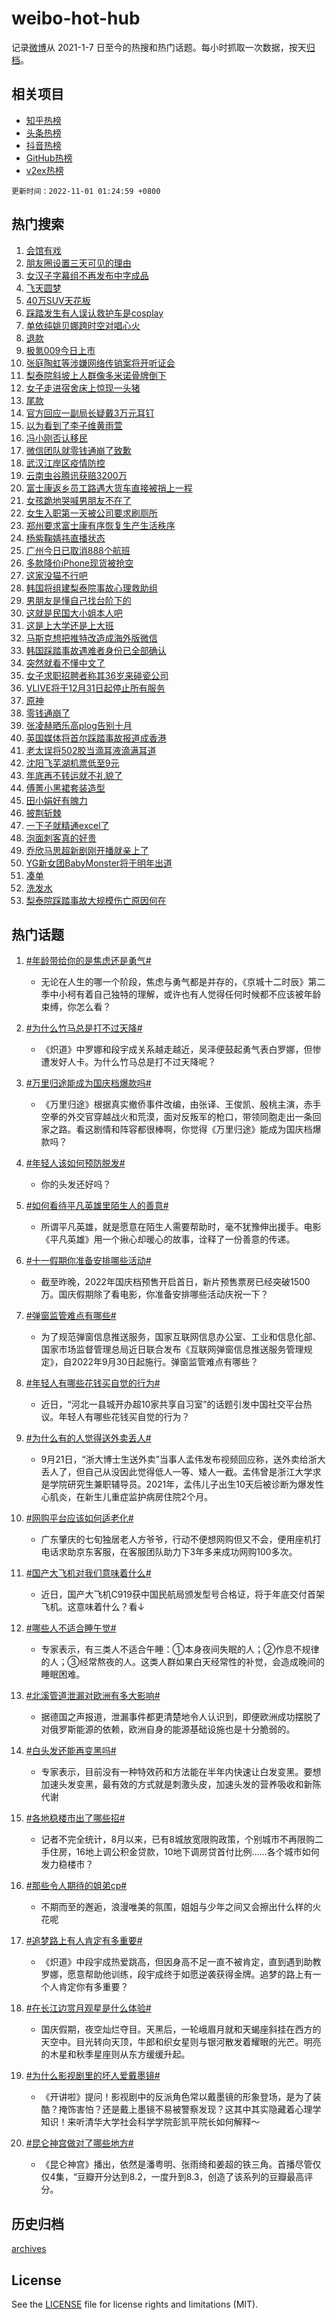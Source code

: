 # weibo-hot-hub

记录[微博](https://www.weibo.com)从 2021-1-7 日至今的热搜和热门话题。每小时抓取一次数据，按天[归档](archives)。

## 相关项目

- [知乎热榜](https://github.com/lonnyzhang423/zhihu-hot-hub)
- [头条热榜](https://github.com/lonnyzhang423/toutiao-hot-hub)
- [抖音热榜](https://github.com/lonnyzhang423/douyin-hot-hub)
- [GitHub热榜](https://github.com/lonnyzhang423/github-hot-hub)
- [v2ex热榜](https://github.com/lonnyzhang423/v2ex-hot-hub)


`更新时间：2022-11-01 01:24:59 +0800`

## 热门搜索

1. [会馆有戏](https://m.weibo.cn/search?containerid=100103type%3D1%26t%3D10%26q%3D%23%E4%BC%9A%E9%A6%86%E6%9C%89%E6%88%8F%23&stream_entry_id=51&isnewpage=1&extparam=seat%3D1%26c_type%3D51%26filter_type%3Drealtimehot%26cate%3D10103%26dgr%3D0%26pos%3D0%26display_time%3D1667237097%26pre_seqid%3D1667237097795018222641&luicode=10000011&lfid=106003type%253D25%2526t%253D3%2526disable_hot%253D1%2526filter_type%253Drealtimehot)
1. [朋友圈设置三天可见的理由](https://m.weibo.cn/search?containerid=100103type%3D1%26t%3D10%26q%3D%23%E6%9C%8B%E5%8F%8B%E5%9C%88%E8%AE%BE%E7%BD%AE%E4%B8%89%E5%A4%A9%E5%8F%AF%E8%A7%81%E7%9A%84%E7%90%86%E7%94%B1%23&stream_entry_id=31&isnewpage=1&extparam=seat%3D1%26dgr%3D0%26realpos%3D1%26q%3D%2523%25E6%259C%258B%25E5%258F%258B%25E5%259C%2588%25E8%25AE%25BE%25E7%25BD%25AE%25E4%25B8%2589%25E5%25A4%25A9%25E5%258F%25AF%25E8%25A7%2581%25E7%259A%2584%25E7%2590%2586%25E7%2594%25B1%2523%26lcate%3D5001%26filter_type%3Drealtimehot%26flag%3D0%26pos%3D0%26band_rank%3D1%26c_type%3D31%26cate%3D0%26display_time%3D1667237097%26pre_seqid%3D1667237097795018222641&luicode=10000011&lfid=106003type%253D25%2526t%253D3%2526disable_hot%253D1%2526filter_type%253Drealtimehot)
1. [女汉子字幕组不再发布中字成品](https://m.weibo.cn/search?containerid=100103type%3D1%26t%3D10%26q%3D%23%E5%A5%B3%E6%B1%89%E5%AD%90%E5%AD%97%E5%B9%95%E7%BB%84%E4%B8%8D%E5%86%8D%E5%8F%91%E5%B8%83%E4%B8%AD%E5%AD%97%E6%88%90%E5%93%81%23&stream_entry_id=31&isnewpage=1&extparam=seat%3D1%26dgr%3D0%26realpos%3D2%26q%3D%2523%25E5%25A5%25B3%25E6%25B1%2589%25E5%25AD%2590%25E5%25AD%2597%25E5%25B9%2595%25E7%25BB%2584%25E4%25B8%258D%25E5%2586%258D%25E5%258F%2591%25E5%25B8%2583%25E4%25B8%25AD%25E5%25AD%2597%25E6%2588%2590%25E5%2593%2581%2523%26lcate%3D5001%26filter_type%3Drealtimehot%26flag%3D0%26pos%3D1%26band_rank%3D2%26c_type%3D31%26cate%3D0%26display_time%3D1667237097%26pre_seqid%3D1667237097795018222641&luicode=10000011&lfid=106003type%253D25%2526t%253D3%2526disable_hot%253D1%2526filter_type%253Drealtimehot)
1. [飞天圆梦](https://m.weibo.cn/search?containerid=100103type%3D1%26t%3D10%26q%3D%23%E9%A3%9E%E5%A4%A9%E5%9C%86%E6%A2%A6%23&stream_entry_id=31&isnewpage=1&extparam=seat%3D1%26dgr%3D0%26realpos%3D3%26q%3D%2523%25E9%25A3%259E%25E5%25A4%25A9%25E5%259C%2586%25E6%25A2%25A6%2523%26lcate%3D5001%26filter_type%3Drealtimehot%26flag%3D0%26pos%3D2%26band_rank%3D3%26c_type%3D31%26cate%3D0%26display_time%3D1667237097%26pre_seqid%3D1667237097795018222641&luicode=10000011&lfid=106003type%253D25%2526t%253D3%2526disable_hot%253D1%2526filter_type%253Drealtimehot)
1. [40万SUV天花板](https://m.weibo.cn/search?containerid=100103type%3D1%26t%3D10%26q%3D%2340%E4%B8%87SUV%E5%A4%A9%E8%8A%B1%E6%9D%BF%23&stream_entry_id=31&isnewpage=1&extparam=seat%3D1%26dgr%3D0%26q%3D%252340%25E4%25B8%2587SUV%25E5%25A4%25A9%25E8%258A%25B1%25E6%259D%25BF%2523%26lcate%3D5001%26adid%3D169409%26filter_type%3Drealtimehot%26pos%3D3%26topic_ad%3D1%26band_rank%3D4%26c_type%3D31%26cate%3D0%26display_time%3D1667237097%26pre_seqid%3D1667237097795018222641&luicode=10000011&lfid=106003type%253D25%2526t%253D3%2526disable_hot%253D1%2526filter_type%253Drealtimehot)
1. [踩踏发生有人误认救护车是cosplay](https://m.weibo.cn/search?containerid=100103type%3D1%26t%3D10%26q%3D%23%E8%B8%A9%E8%B8%8F%E5%8F%91%E7%94%9F%E6%9C%89%E4%BA%BA%E8%AF%AF%E8%AE%A4%E6%95%91%E6%8A%A4%E8%BD%A6%E6%98%AFcosplay%23&stream_entry_id=31&isnewpage=1&extparam=seat%3D1%26dgr%3D0%26realpos%3D4%26q%3D%2523%25E8%25B8%25A9%25E8%25B8%258F%25E5%258F%2591%25E7%2594%259F%25E6%259C%2589%25E4%25BA%25BA%25E8%25AF%25AF%25E8%25AE%25A4%25E6%2595%2591%25E6%258A%25A4%25E8%25BD%25A6%25E6%2598%25AFcosplay%2523%26lcate%3D5001%26filter_type%3Drealtimehot%26flag%3D0%26pos%3D4%26band_rank%3D4%26c_type%3D31%26cate%3D0%26display_time%3D1667237097%26pre_seqid%3D1667237097795018222641&luicode=10000011&lfid=106003type%253D25%2526t%253D3%2526disable_hot%253D1%2526filter_type%253Drealtimehot)
1. [单依纯姚贝娜跨时空对唱心火](https://m.weibo.cn/search?containerid=100103type%3D1%26t%3D10%26q%3D%23%E5%8D%95%E4%BE%9D%E7%BA%AF%E5%A7%9A%E8%B4%9D%E5%A8%9C%E8%B7%A8%E6%97%B6%E7%A9%BA%E5%AF%B9%E5%94%B1%E5%BF%83%E7%81%AB%23&stream_entry_id=31&isnewpage=1&extparam=seat%3D1%26dgr%3D0%26realpos%3D5%26q%3D%2523%25E5%258D%2595%25E4%25BE%259D%25E7%25BA%25AF%25E5%25A7%259A%25E8%25B4%259D%25E5%25A8%259C%25E8%25B7%25A8%25E6%2597%25B6%25E7%25A9%25BA%25E5%25AF%25B9%25E5%2594%25B1%25E5%25BF%2583%25E7%2581%25AB%2523%26lcate%3D5001%26filter_type%3Drealtimehot%26flag%3D1%26pos%3D5%26band_rank%3D5%26c_type%3D31%26cate%3D0%26display_time%3D1667237097%26pre_seqid%3D1667237097795018222641&luicode=10000011&lfid=106003type%253D25%2526t%253D3%2526disable_hot%253D1%2526filter_type%253Drealtimehot)
1. [退款](https://m.weibo.cn/search?containerid=100103type%3D1%26t%3D10%26q%3D%23%E9%80%80%E6%AC%BE%23&stream_entry_id=31&isnewpage=1&extparam=seat%3D1%26dgr%3D0%26realpos%3D6%26q%3D%2523%25E9%2580%2580%25E6%25AC%25BE%2523%26lcate%3D5001%26filter_type%3Drealtimehot%26flag%3D2%26pos%3D6%26band_rank%3D6%26c_type%3D31%26cate%3D0%26display_time%3D1667237097%26pre_seqid%3D1667237097795018222641&luicode=10000011&lfid=106003type%253D25%2526t%253D3%2526disable_hot%253D1%2526filter_type%253Drealtimehot)
1. [极氪009今日上市](https://m.weibo.cn/search?containerid=100103type%3D1%26t%3D10%26q%3D%23%E6%9E%81%E6%B0%AA009%E4%BB%8A%E6%97%A5%E4%B8%8A%E5%B8%82%23&stream_entry_id=31&isnewpage=1&extparam=seat%3D1%26dgr%3D0%26q%3D%2523%25E6%259E%2581%25E6%25B0%25AA009%25E4%25BB%258A%25E6%2597%25A5%25E4%25B8%258A%25E5%25B8%2582%2523%26lcate%3D5001%26adid%3D169591%26filter_type%3Drealtimehot%26pos%3D7%26topic_ad%3D1%26band_rank%3D7%26c_type%3D31%26cate%3D0%26display_time%3D1667237097%26pre_seqid%3D1667237097795018222641&luicode=10000011&lfid=106003type%253D25%2526t%253D3%2526disable_hot%253D1%2526filter_type%253Drealtimehot)
1. [张庭陶虹等涉嫌网络传销案将开听证会](https://m.weibo.cn/search?containerid=100103type%3D1%26t%3D10%26q%3D%23%E5%BC%A0%E5%BA%AD%E9%99%B6%E8%99%B9%E7%AD%89%E6%B6%89%E5%AB%8C%E7%BD%91%E7%BB%9C%E4%BC%A0%E9%94%80%E6%A1%88%E5%B0%86%E5%BC%80%E5%90%AC%E8%AF%81%E4%BC%9A%23&stream_entry_id=31&isnewpage=1&extparam=seat%3D1%26dgr%3D0%26realpos%3D7%26q%3D%2523%25E5%25BC%25A0%25E5%25BA%25AD%25E9%2599%25B6%25E8%2599%25B9%25E7%25AD%2589%25E6%25B6%2589%25E5%25AB%258C%25E7%25BD%2591%25E7%25BB%259C%25E4%25BC%25A0%25E9%2594%2580%25E6%25A1%2588%25E5%25B0%2586%25E5%25BC%2580%25E5%2590%25AC%25E8%25AF%2581%25E4%25BC%259A%2523%26lcate%3D5001%26filter_type%3Drealtimehot%26flag%3D2%26pos%3D8%26band_rank%3D7%26c_type%3D31%26cate%3D0%26display_time%3D1667237097%26pre_seqid%3D1667237097795018222641&luicode=10000011&lfid=106003type%253D25%2526t%253D3%2526disable_hot%253D1%2526filter_type%253Drealtimehot)
1. [梨泰院斜坡上人群像多米诺骨牌倒下](https://m.weibo.cn/search?containerid=100103type%3D1%26t%3D10%26q%3D%23%E6%A2%A8%E6%B3%B0%E9%99%A2%E6%96%9C%E5%9D%A1%E4%B8%8A%E4%BA%BA%E7%BE%A4%E5%83%8F%E5%A4%9A%E7%B1%B3%E8%AF%BA%E9%AA%A8%E7%89%8C%E5%80%92%E4%B8%8B%23&stream_entry_id=31&isnewpage=1&extparam=seat%3D1%26dgr%3D0%26realpos%3D8%26q%3D%2523%25E6%25A2%25A8%25E6%25B3%25B0%25E9%2599%25A2%25E6%2596%259C%25E5%259D%25A1%25E4%25B8%258A%25E4%25BA%25BA%25E7%25BE%25A4%25E5%2583%258F%25E5%25A4%259A%25E7%25B1%25B3%25E8%25AF%25BA%25E9%25AA%25A8%25E7%2589%258C%25E5%2580%2592%25E4%25B8%258B%2523%26lcate%3D5001%26filter_type%3Drealtimehot%26flag%3D0%26pos%3D9%26band_rank%3D8%26c_type%3D31%26cate%3D0%26display_time%3D1667237097%26pre_seqid%3D1667237097795018222641&luicode=10000011&lfid=106003type%253D25%2526t%253D3%2526disable_hot%253D1%2526filter_type%253Drealtimehot)
1. [女子走进宿舍床上惊现一头猪](https://m.weibo.cn/search?containerid=100103type%3D1%26t%3D10%26q%3D%23%E5%A5%B3%E5%AD%90%E8%B5%B0%E8%BF%9B%E5%AE%BF%E8%88%8D%E5%BA%8A%E4%B8%8A%E6%83%8A%E7%8E%B0%E4%B8%80%E5%A4%B4%E7%8C%AA%23&stream_entry_id=31&isnewpage=1&extparam=seat%3D1%26dgr%3D0%26realpos%3D9%26q%3D%2523%25E5%25A5%25B3%25E5%25AD%2590%25E8%25B5%25B0%25E8%25BF%259B%25E5%25AE%25BF%25E8%2588%258D%25E5%25BA%258A%25E4%25B8%258A%25E6%2583%258A%25E7%258E%25B0%25E4%25B8%2580%25E5%25A4%25B4%25E7%258C%25AA%2523%26lcate%3D5001%26filter_type%3Drealtimehot%26flag%3D0%26pos%3D10%26band_rank%3D9%26c_type%3D31%26cate%3D0%26display_time%3D1667237097%26pre_seqid%3D1667237097795018222641&luicode=10000011&lfid=106003type%253D25%2526t%253D3%2526disable_hot%253D1%2526filter_type%253Drealtimehot)
1. [尾款](https://m.weibo.cn/search?containerid=100103type%3D1%26t%3D10%26q%3D%23%E5%B0%BE%E6%AC%BE%23&stream_entry_id=31&isnewpage=1&extparam=seat%3D1%26dgr%3D0%26realpos%3D10%26q%3D%2523%25E5%25B0%25BE%25E6%25AC%25BE%2523%26lcate%3D5001%26filter_type%3Drealtimehot%26flag%3D0%26pos%3D11%26band_rank%3D10%26c_type%3D31%26cate%3D0%26display_time%3D1667237097%26pre_seqid%3D1667237097795018222641&luicode=10000011&lfid=106003type%253D25%2526t%253D3%2526disable_hot%253D1%2526filter_type%253Drealtimehot)
1. [官方回应一副局长疑戴3万元耳钉](https://m.weibo.cn/search?containerid=100103type%3D1%26t%3D10%26q%3D%23%E5%AE%98%E6%96%B9%E5%9B%9E%E5%BA%94%E4%B8%80%E5%89%AF%E5%B1%80%E9%95%BF%E7%96%91%E6%88%B43%E4%B8%87%E5%85%83%E8%80%B3%E9%92%89%23&stream_entry_id=31&isnewpage=1&extparam=seat%3D1%26dgr%3D0%26realpos%3D11%26q%3D%2523%25E5%25AE%2598%25E6%2596%25B9%25E5%259B%259E%25E5%25BA%2594%25E4%25B8%2580%25E5%2589%25AF%25E5%25B1%2580%25E9%2595%25BF%25E7%2596%2591%25E6%2588%25B43%25E4%25B8%2587%25E5%2585%2583%25E8%2580%25B3%25E9%2592%2589%2523%26lcate%3D5001%26filter_type%3Drealtimehot%26flag%3D0%26pos%3D12%26band_rank%3D11%26c_type%3D31%26cate%3D0%26display_time%3D1667237097%26pre_seqid%3D1667237097795018222641&luicode=10000011&lfid=106003type%253D25%2526t%253D3%2526disable_hot%253D1%2526filter_type%253Drealtimehot)
1. [以为看到了李子维黄雨萱](https://m.weibo.cn/search?containerid=100103type%3D1%26t%3D10%26q%3D%23%E4%BB%A5%E4%B8%BA%E7%9C%8B%E5%88%B0%E4%BA%86%E6%9D%8E%E5%AD%90%E7%BB%B4%E9%BB%84%E9%9B%A8%E8%90%B1%23&stream_entry_id=31&isnewpage=1&extparam=seat%3D1%26dgr%3D0%26realpos%3D12%26q%3D%2523%25E4%25BB%25A5%25E4%25B8%25BA%25E7%259C%258B%25E5%2588%25B0%25E4%25BA%2586%25E6%259D%258E%25E5%25AD%2590%25E7%25BB%25B4%25E9%25BB%2584%25E9%259B%25A8%25E8%2590%25B1%2523%26lcate%3D5001%26filter_type%3Drealtimehot%26flag%3D0%26pos%3D13%26band_rank%3D12%26c_type%3D31%26cate%3D0%26display_time%3D1667237097%26pre_seqid%3D1667237097795018222641&luicode=10000011&lfid=106003type%253D25%2526t%253D3%2526disable_hot%253D1%2526filter_type%253Drealtimehot)
1. [冯小刚否认移民](https://m.weibo.cn/search?containerid=100103type%3D1%26t%3D10%26q%3D%23%E5%86%AF%E5%B0%8F%E5%88%9A%E5%90%A6%E8%AE%A4%E7%A7%BB%E6%B0%91%23&stream_entry_id=31&isnewpage=1&extparam=seat%3D1%26dgr%3D0%26realpos%3D13%26q%3D%2523%25E5%2586%25AF%25E5%25B0%258F%25E5%2588%259A%25E5%2590%25A6%25E8%25AE%25A4%25E7%25A7%25BB%25E6%25B0%2591%2523%26lcate%3D5001%26filter_type%3Drealtimehot%26flag%3D0%26pos%3D14%26band_rank%3D13%26c_type%3D31%26cate%3D0%26display_time%3D1667237097%26pre_seqid%3D1667237097795018222641&luicode=10000011&lfid=106003type%253D25%2526t%253D3%2526disable_hot%253D1%2526filter_type%253Drealtimehot)
1. [微信团队就零钱通崩了致歉](https://m.weibo.cn/search?containerid=100103type%3D1%26t%3D10%26q%3D%23%E5%BE%AE%E4%BF%A1%E5%9B%A2%E9%98%9F%E5%B0%B1%E9%9B%B6%E9%92%B1%E9%80%9A%E5%B4%A9%E4%BA%86%E8%87%B4%E6%AD%89%23&stream_entry_id=31&isnewpage=1&extparam=seat%3D1%26dgr%3D0%26realpos%3D14%26q%3D%2523%25E5%25BE%25AE%25E4%25BF%25A1%25E5%259B%25A2%25E9%2598%259F%25E5%25B0%25B1%25E9%259B%25B6%25E9%2592%25B1%25E9%2580%259A%25E5%25B4%25A9%25E4%25BA%2586%25E8%2587%25B4%25E6%25AD%2589%2523%26lcate%3D5001%26filter_type%3Drealtimehot%26flag%3D1%26pos%3D15%26band_rank%3D14%26c_type%3D31%26cate%3D0%26display_time%3D1667237097%26pre_seqid%3D1667237097795018222641&luicode=10000011&lfid=106003type%253D25%2526t%253D3%2526disable_hot%253D1%2526filter_type%253Drealtimehot)
1. [武汉江岸区疫情防控](https://m.weibo.cn/search?containerid=100103type%3D1%26t%3D10%26q%3D%E6%AD%A6%E6%B1%89%E6%B1%9F%E5%B2%B8%E5%8C%BA%E7%96%AB%E6%83%85%E9%98%B2%E6%8E%A7&stream_entry_id=31&isnewpage=1&extparam=seat%3D1%26dgr%3D0%26realpos%3D15%26q%3D%25E6%25AD%25A6%25E6%25B1%2589%25E6%25B1%259F%25E5%25B2%25B8%25E5%258C%25BA%25E7%2596%25AB%25E6%2583%2585%25E9%2598%25B2%25E6%258E%25A7%26lcate%3D5001%26filter_type%3Drealtimehot%26flag%3D0%26pos%3D16%26band_rank%3D15%26c_type%3D31%26cate%3D0%26display_time%3D1667237097%26pre_seqid%3D1667237097795018222641&luicode=10000011&lfid=106003type%253D25%2526t%253D3%2526disable_hot%253D1%2526filter_type%253Drealtimehot)
1. [云南虫谷腾讯获赔3200万](https://m.weibo.cn/search?containerid=100103type%3D1%26t%3D10%26q%3D%23%E4%BA%91%E5%8D%97%E8%99%AB%E8%B0%B7%E8%85%BE%E8%AE%AF%E8%8E%B7%E8%B5%943200%E4%B8%87%23&stream_entry_id=31&isnewpage=1&extparam=seat%3D1%26dgr%3D0%26realpos%3D16%26q%3D%2523%25E4%25BA%2591%25E5%258D%2597%25E8%2599%25AB%25E8%25B0%25B7%25E8%2585%25BE%25E8%25AE%25AF%25E8%258E%25B7%25E8%25B5%25943200%25E4%25B8%2587%2523%26lcate%3D5001%26filter_type%3Drealtimehot%26flag%3D0%26pos%3D17%26band_rank%3D16%26c_type%3D31%26cate%3D0%26display_time%3D1667237097%26pre_seqid%3D1667237097795018222641&luicode=10000011&lfid=106003type%253D25%2526t%253D3%2526disable_hot%253D1%2526filter_type%253Drealtimehot)
1. [富士康返乡员工路遇大货车直接被捎上一程](https://m.weibo.cn/search?containerid=100103type%3D1%26t%3D10%26q%3D%23%E5%AF%8C%E5%A3%AB%E5%BA%B7%E8%BF%94%E4%B9%A1%E5%91%98%E5%B7%A5%E8%B7%AF%E9%81%87%E5%A4%A7%E8%B4%A7%E8%BD%A6%E7%9B%B4%E6%8E%A5%E8%A2%AB%E6%8D%8E%E4%B8%8A%E4%B8%80%E7%A8%8B%23&stream_entry_id=31&isnewpage=1&extparam=seat%3D1%26dgr%3D0%26realpos%3D17%26q%3D%2523%25E5%25AF%258C%25E5%25A3%25AB%25E5%25BA%25B7%25E8%25BF%2594%25E4%25B9%25A1%25E5%2591%2598%25E5%25B7%25A5%25E8%25B7%25AF%25E9%2581%2587%25E5%25A4%25A7%25E8%25B4%25A7%25E8%25BD%25A6%25E7%259B%25B4%25E6%258E%25A5%25E8%25A2%25AB%25E6%258D%258E%25E4%25B8%258A%25E4%25B8%2580%25E7%25A8%258B%2523%26lcate%3D5001%26filter_type%3Drealtimehot%26flag%3D0%26pos%3D18%26band_rank%3D17%26c_type%3D31%26cate%3D0%26display_time%3D1667237097%26pre_seqid%3D1667237097795018222641&luicode=10000011&lfid=106003type%253D25%2526t%253D3%2526disable_hot%253D1%2526filter_type%253Drealtimehot)
1. [女孩跪地哭喊男朋友不在了](https://m.weibo.cn/search?containerid=100103type%3D1%26t%3D10%26q%3D%23%E5%A5%B3%E5%AD%A9%E8%B7%AA%E5%9C%B0%E5%93%AD%E5%96%8A%E7%94%B7%E6%9C%8B%E5%8F%8B%E4%B8%8D%E5%9C%A8%E4%BA%86%23&stream_entry_id=31&isnewpage=1&extparam=seat%3D1%26dgr%3D0%26realpos%3D18%26q%3D%2523%25E5%25A5%25B3%25E5%25AD%25A9%25E8%25B7%25AA%25E5%259C%25B0%25E5%2593%25AD%25E5%2596%258A%25E7%2594%25B7%25E6%259C%258B%25E5%258F%258B%25E4%25B8%258D%25E5%259C%25A8%25E4%25BA%2586%2523%26lcate%3D5001%26filter_type%3Drealtimehot%26flag%3D2%26pos%3D19%26band_rank%3D18%26c_type%3D31%26cate%3D0%26display_time%3D1667237097%26pre_seqid%3D1667237097795018222641&luicode=10000011&lfid=106003type%253D25%2526t%253D3%2526disable_hot%253D1%2526filter_type%253Drealtimehot)
1. [女生入职第一天被公司要求刷厕所](https://m.weibo.cn/search?containerid=100103type%3D1%26t%3D10%26q%3D%23%E5%A5%B3%E7%94%9F%E5%85%A5%E8%81%8C%E7%AC%AC%E4%B8%80%E5%A4%A9%E8%A2%AB%E5%85%AC%E5%8F%B8%E8%A6%81%E6%B1%82%E5%88%B7%E5%8E%95%E6%89%80%23&stream_entry_id=31&isnewpage=1&extparam=seat%3D1%26dgr%3D0%26realpos%3D19%26q%3D%2523%25E5%25A5%25B3%25E7%2594%259F%25E5%2585%25A5%25E8%2581%258C%25E7%25AC%25AC%25E4%25B8%2580%25E5%25A4%25A9%25E8%25A2%25AB%25E5%2585%25AC%25E5%258F%25B8%25E8%25A6%2581%25E6%25B1%2582%25E5%2588%25B7%25E5%258E%2595%25E6%2589%2580%2523%26lcate%3D5001%26filter_type%3Drealtimehot%26flag%3D1%26pos%3D20%26band_rank%3D19%26c_type%3D31%26cate%3D0%26display_time%3D1667237097%26pre_seqid%3D1667237097795018222641&luicode=10000011&lfid=106003type%253D25%2526t%253D3%2526disable_hot%253D1%2526filter_type%253Drealtimehot)
1. [郑州要求富士康有序恢复生产生活秩序](https://m.weibo.cn/search?containerid=100103type%3D1%26t%3D10%26q%3D%23%E9%83%91%E5%B7%9E%E8%A6%81%E6%B1%82%E5%AF%8C%E5%A3%AB%E5%BA%B7%E6%9C%89%E5%BA%8F%E6%81%A2%E5%A4%8D%E7%94%9F%E4%BA%A7%E7%94%9F%E6%B4%BB%E7%A7%A9%E5%BA%8F%23&stream_entry_id=31&isnewpage=1&extparam=seat%3D1%26dgr%3D0%26realpos%3D20%26q%3D%2523%25E9%2583%2591%25E5%25B7%259E%25E8%25A6%2581%25E6%25B1%2582%25E5%25AF%258C%25E5%25A3%25AB%25E5%25BA%25B7%25E6%259C%2589%25E5%25BA%258F%25E6%2581%25A2%25E5%25A4%258D%25E7%2594%259F%25E4%25BA%25A7%25E7%2594%259F%25E6%25B4%25BB%25E7%25A7%25A9%25E5%25BA%258F%2523%26lcate%3D5001%26filter_type%3Drealtimehot%26flag%3D0%26pos%3D21%26band_rank%3D20%26c_type%3D31%26cate%3D0%26display_time%3D1667237097%26pre_seqid%3D1667237097795018222641&luicode=10000011&lfid=106003type%253D25%2526t%253D3%2526disable_hot%253D1%2526filter_type%253Drealtimehot)
1. [杨紫鞠婧祎直播状态](https://m.weibo.cn/search?containerid=100103type%3D1%26t%3D10%26q%3D%23%E6%9D%A8%E7%B4%AB%E9%9E%A0%E5%A9%A7%E7%A5%8E%E7%9B%B4%E6%92%AD%E7%8A%B6%E6%80%81%23&stream_entry_id=31&isnewpage=1&extparam=seat%3D1%26dgr%3D0%26realpos%3D21%26q%3D%2523%25E6%259D%25A8%25E7%25B4%25AB%25E9%259E%25A0%25E5%25A9%25A7%25E7%25A5%258E%25E7%259B%25B4%25E6%2592%25AD%25E7%258A%25B6%25E6%2580%2581%2523%26lcate%3D5001%26filter_type%3Drealtimehot%26flag%3D0%26pos%3D22%26band_rank%3D21%26c_type%3D31%26cate%3D0%26display_time%3D1667237097%26pre_seqid%3D1667237097795018222641&luicode=10000011&lfid=106003type%253D25%2526t%253D3%2526disable_hot%253D1%2526filter_type%253Drealtimehot)
1. [广州今日已取消888个航班](https://m.weibo.cn/search?containerid=100103type%3D1%26t%3D10%26q%3D%23%E5%B9%BF%E5%B7%9E%E4%BB%8A%E6%97%A5%E5%B7%B2%E5%8F%96%E6%B6%88888%E4%B8%AA%E8%88%AA%E7%8F%AD%23&stream_entry_id=31&isnewpage=1&extparam=seat%3D1%26dgr%3D0%26realpos%3D22%26q%3D%2523%25E5%25B9%25BF%25E5%25B7%259E%25E4%25BB%258A%25E6%2597%25A5%25E5%25B7%25B2%25E5%258F%2596%25E6%25B6%2588888%25E4%25B8%25AA%25E8%2588%25AA%25E7%258F%25AD%2523%26lcate%3D5001%26filter_type%3Drealtimehot%26flag%3D0%26pos%3D23%26band_rank%3D22%26c_type%3D31%26cate%3D0%26display_time%3D1667237097%26pre_seqid%3D1667237097795018222641&luicode=10000011&lfid=106003type%253D25%2526t%253D3%2526disable_hot%253D1%2526filter_type%253Drealtimehot)
1. [多款降价iPhone现货被抢空](https://m.weibo.cn/search?containerid=100103type%3D1%26t%3D10%26q%3D%23%E5%A4%9A%E6%AC%BE%E9%99%8D%E4%BB%B7iPhone%E7%8E%B0%E8%B4%A7%E8%A2%AB%E6%8A%A2%E7%A9%BA%23&stream_entry_id=31&isnewpage=1&extparam=seat%3D1%26dgr%3D0%26realpos%3D23%26q%3D%2523%25E5%25A4%259A%25E6%25AC%25BE%25E9%2599%258D%25E4%25BB%25B7iPhone%25E7%258E%25B0%25E8%25B4%25A7%25E8%25A2%25AB%25E6%258A%25A2%25E7%25A9%25BA%2523%26lcate%3D5001%26filter_type%3Drealtimehot%26flag%3D0%26pos%3D24%26band_rank%3D23%26c_type%3D31%26cate%3D0%26display_time%3D1667237097%26pre_seqid%3D1667237097795018222641&luicode=10000011&lfid=106003type%253D25%2526t%253D3%2526disable_hot%253D1%2526filter_type%253Drealtimehot)
1. [这家没猫不行吧](https://m.weibo.cn/search?containerid=100103type%3D1%26t%3D10%26q%3D%23%E8%BF%99%E5%AE%B6%E6%B2%A1%E7%8C%AB%E4%B8%8D%E8%A1%8C%E5%90%A7%23&stream_entry_id=31&isnewpage=1&extparam=seat%3D1%26dgr%3D0%26realpos%3D24%26q%3D%2523%25E8%25BF%2599%25E5%25AE%25B6%25E6%25B2%25A1%25E7%258C%25AB%25E4%25B8%258D%25E8%25A1%258C%25E5%2590%25A7%2523%26lcate%3D5001%26filter_type%3Drealtimehot%26flag%3D1%26pos%3D25%26band_rank%3D24%26c_type%3D31%26cate%3D0%26display_time%3D1667237097%26pre_seqid%3D1667237097795018222641&luicode=10000011&lfid=106003type%253D25%2526t%253D3%2526disable_hot%253D1%2526filter_type%253Drealtimehot)
1. [韩国将组建梨泰院事故心理救助组](https://m.weibo.cn/search?containerid=100103type%3D1%26t%3D10%26q%3D%23%E9%9F%A9%E5%9B%BD%E5%B0%86%E7%BB%84%E5%BB%BA%E6%A2%A8%E6%B3%B0%E9%99%A2%E4%BA%8B%E6%95%85%E5%BF%83%E7%90%86%E6%95%91%E5%8A%A9%E7%BB%84%23&stream_entry_id=31&isnewpage=1&extparam=seat%3D1%26dgr%3D0%26realpos%3D25%26q%3D%2523%25E9%259F%25A9%25E5%259B%25BD%25E5%25B0%2586%25E7%25BB%2584%25E5%25BB%25BA%25E6%25A2%25A8%25E6%25B3%25B0%25E9%2599%25A2%25E4%25BA%258B%25E6%2595%2585%25E5%25BF%2583%25E7%2590%2586%25E6%2595%2591%25E5%258A%25A9%25E7%25BB%2584%2523%26lcate%3D5001%26filter_type%3Drealtimehot%26flag%3D0%26pos%3D26%26band_rank%3D25%26c_type%3D31%26cate%3D0%26display_time%3D1667237097%26pre_seqid%3D1667237097795018222641&luicode=10000011&lfid=106003type%253D25%2526t%253D3%2526disable_hot%253D1%2526filter_type%253Drealtimehot)
1. [男朋友是懂自己找台阶下的](https://m.weibo.cn/search?containerid=100103type%3D1%26t%3D10%26q%3D%23%E7%94%B7%E6%9C%8B%E5%8F%8B%E6%98%AF%E6%87%82%E8%87%AA%E5%B7%B1%E6%89%BE%E5%8F%B0%E9%98%B6%E4%B8%8B%E7%9A%84%23&stream_entry_id=31&isnewpage=1&extparam=seat%3D1%26dgr%3D0%26realpos%3D26%26q%3D%2523%25E7%2594%25B7%25E6%259C%258B%25E5%258F%258B%25E6%2598%25AF%25E6%2587%2582%25E8%2587%25AA%25E5%25B7%25B1%25E6%2589%25BE%25E5%258F%25B0%25E9%2598%25B6%25E4%25B8%258B%25E7%259A%2584%2523%26lcate%3D5001%26filter_type%3Drealtimehot%26flag%3D0%26pos%3D27%26band_rank%3D26%26c_type%3D31%26cate%3D0%26display_time%3D1667237097%26pre_seqid%3D1667237097795018222641&luicode=10000011&lfid=106003type%253D25%2526t%253D3%2526disable_hot%253D1%2526filter_type%253Drealtimehot)
1. [这就是民国大小姐本人吧](https://m.weibo.cn/search?containerid=100103type%3D1%26t%3D10%26q%3D%23%E8%BF%99%E5%B0%B1%E6%98%AF%E6%B0%91%E5%9B%BD%E5%A4%A7%E5%B0%8F%E5%A7%90%E6%9C%AC%E4%BA%BA%E5%90%A7%23&stream_entry_id=31&isnewpage=1&extparam=seat%3D1%26dgr%3D0%26realpos%3D27%26q%3D%2523%25E8%25BF%2599%25E5%25B0%25B1%25E6%2598%25AF%25E6%25B0%2591%25E5%259B%25BD%25E5%25A4%25A7%25E5%25B0%258F%25E5%25A7%2590%25E6%259C%25AC%25E4%25BA%25BA%25E5%2590%25A7%2523%26lcate%3D5001%26filter_type%3Drealtimehot%26flag%3D0%26pos%3D28%26band_rank%3D27%26c_type%3D31%26cate%3D0%26display_time%3D1667237097%26pre_seqid%3D1667237097795018222641&luicode=10000011&lfid=106003type%253D25%2526t%253D3%2526disable_hot%253D1%2526filter_type%253Drealtimehot)
1. [这是上大学还是上大班](https://m.weibo.cn/search?containerid=100103type%3D1%26t%3D10%26q%3D%23%E8%BF%99%E6%98%AF%E4%B8%8A%E5%A4%A7%E5%AD%A6%E8%BF%98%E6%98%AF%E4%B8%8A%E5%A4%A7%E7%8F%AD%23&stream_entry_id=31&isnewpage=1&extparam=seat%3D1%26dgr%3D0%26realpos%3D28%26q%3D%2523%25E8%25BF%2599%25E6%2598%25AF%25E4%25B8%258A%25E5%25A4%25A7%25E5%25AD%25A6%25E8%25BF%2598%25E6%2598%25AF%25E4%25B8%258A%25E5%25A4%25A7%25E7%258F%25AD%2523%26lcate%3D5001%26filter_type%3Drealtimehot%26flag%3D0%26pos%3D29%26band_rank%3D28%26c_type%3D31%26cate%3D0%26display_time%3D1667237097%26pre_seqid%3D1667237097795018222641&luicode=10000011&lfid=106003type%253D25%2526t%253D3%2526disable_hot%253D1%2526filter_type%253Drealtimehot)
1. [马斯克想把推特改造成海外版微信](https://m.weibo.cn/search?containerid=100103type%3D1%26t%3D10%26q%3D%23%E9%A9%AC%E6%96%AF%E5%85%8B%E6%83%B3%E6%8A%8A%E6%8E%A8%E7%89%B9%E6%94%B9%E9%80%A0%E6%88%90%E6%B5%B7%E5%A4%96%E7%89%88%E5%BE%AE%E4%BF%A1%23&stream_entry_id=31&isnewpage=1&extparam=seat%3D1%26dgr%3D0%26realpos%3D29%26q%3D%2523%25E9%25A9%25AC%25E6%2596%25AF%25E5%2585%258B%25E6%2583%25B3%25E6%258A%258A%25E6%258E%25A8%25E7%2589%25B9%25E6%2594%25B9%25E9%2580%25A0%25E6%2588%2590%25E6%25B5%25B7%25E5%25A4%2596%25E7%2589%2588%25E5%25BE%25AE%25E4%25BF%25A1%2523%26lcate%3D5001%26filter_type%3Drealtimehot%26flag%3D0%26pos%3D30%26band_rank%3D29%26c_type%3D31%26cate%3D0%26display_time%3D1667237097%26pre_seqid%3D1667237097795018222641&luicode=10000011&lfid=106003type%253D25%2526t%253D3%2526disable_hot%253D1%2526filter_type%253Drealtimehot)
1. [韩国踩踏事故遇难者身份已全部确认](https://m.weibo.cn/search?containerid=100103type%3D1%26t%3D10%26q%3D%23%E9%9F%A9%E5%9B%BD%E8%B8%A9%E8%B8%8F%E4%BA%8B%E6%95%85%E9%81%87%E9%9A%BE%E8%80%85%E8%BA%AB%E4%BB%BD%E5%B7%B2%E5%85%A8%E9%83%A8%E7%A1%AE%E8%AE%A4%23&stream_entry_id=31&isnewpage=1&extparam=seat%3D1%26dgr%3D0%26realpos%3D30%26q%3D%2523%25E9%259F%25A9%25E5%259B%25BD%25E8%25B8%25A9%25E8%25B8%258F%25E4%25BA%258B%25E6%2595%2585%25E9%2581%2587%25E9%259A%25BE%25E8%2580%2585%25E8%25BA%25AB%25E4%25BB%25BD%25E5%25B7%25B2%25E5%2585%25A8%25E9%2583%25A8%25E7%25A1%25AE%25E8%25AE%25A4%2523%26lcate%3D5001%26filter_type%3Drealtimehot%26flag%3D0%26pos%3D31%26band_rank%3D30%26c_type%3D31%26cate%3D0%26display_time%3D1667237097%26pre_seqid%3D1667237097795018222641&luicode=10000011&lfid=106003type%253D25%2526t%253D3%2526disable_hot%253D1%2526filter_type%253Drealtimehot)
1. [突然就看不懂中文了](https://m.weibo.cn/search?containerid=100103type%3D1%26t%3D10%26q%3D%23%E7%AA%81%E7%84%B6%E5%B0%B1%E7%9C%8B%E4%B8%8D%E6%87%82%E4%B8%AD%E6%96%87%E4%BA%86%23&stream_entry_id=31&isnewpage=1&extparam=seat%3D1%26dgr%3D0%26realpos%3D31%26q%3D%2523%25E7%25AA%2581%25E7%2584%25B6%25E5%25B0%25B1%25E7%259C%258B%25E4%25B8%258D%25E6%2587%2582%25E4%25B8%25AD%25E6%2596%2587%25E4%25BA%2586%2523%26lcate%3D5001%26filter_type%3Drealtimehot%26flag%3D0%26pos%3D32%26band_rank%3D31%26c_type%3D31%26cate%3D0%26display_time%3D1667237097%26pre_seqid%3D1667237097795018222641&luicode=10000011&lfid=106003type%253D25%2526t%253D3%2526disable_hot%253D1%2526filter_type%253Drealtimehot)
1. [女子求职招聘者称其36岁来碰瓷公司](https://m.weibo.cn/search?containerid=100103type%3D1%26t%3D10%26q%3D%23%E5%A5%B3%E5%AD%90%E6%B1%82%E8%81%8C%E6%8B%9B%E8%81%98%E8%80%85%E7%A7%B0%E5%85%B636%E5%B2%81%E6%9D%A5%E7%A2%B0%E7%93%B7%E5%85%AC%E5%8F%B8%23&stream_entry_id=31&isnewpage=1&extparam=seat%3D1%26dgr%3D0%26realpos%3D32%26q%3D%2523%25E5%25A5%25B3%25E5%25AD%2590%25E6%25B1%2582%25E8%2581%258C%25E6%258B%259B%25E8%2581%2598%25E8%2580%2585%25E7%25A7%25B0%25E5%2585%25B636%25E5%25B2%2581%25E6%259D%25A5%25E7%25A2%25B0%25E7%2593%25B7%25E5%2585%25AC%25E5%258F%25B8%2523%26lcate%3D5001%26filter_type%3Drealtimehot%26flag%3D0%26pos%3D33%26band_rank%3D32%26c_type%3D31%26cate%3D0%26display_time%3D1667237097%26pre_seqid%3D1667237097795018222641&luicode=10000011&lfid=106003type%253D25%2526t%253D3%2526disable_hot%253D1%2526filter_type%253Drealtimehot)
1. [VLIVE将于12月31日起停止所有服务](https://m.weibo.cn/search?containerid=100103type%3D1%26t%3D10%26q%3D%23VLIVE%E5%B0%86%E4%BA%8E12%E6%9C%8831%E6%97%A5%E8%B5%B7%E5%81%9C%E6%AD%A2%E6%89%80%E6%9C%89%E6%9C%8D%E5%8A%A1%23&stream_entry_id=31&isnewpage=1&extparam=seat%3D1%26dgr%3D0%26realpos%3D33%26q%3D%2523VLIVE%25E5%25B0%2586%25E4%25BA%258E12%25E6%259C%258831%25E6%2597%25A5%25E8%25B5%25B7%25E5%2581%259C%25E6%25AD%25A2%25E6%2589%2580%25E6%259C%2589%25E6%259C%258D%25E5%258A%25A1%2523%26lcate%3D5001%26filter_type%3Drealtimehot%26flag%3D0%26pos%3D34%26band_rank%3D33%26c_type%3D31%26cate%3D0%26display_time%3D1667237097%26pre_seqid%3D1667237097795018222641&luicode=10000011&lfid=106003type%253D25%2526t%253D3%2526disable_hot%253D1%2526filter_type%253Drealtimehot)
1. [原神](https://m.weibo.cn/search?containerid=100103type%3D1%26t%3D10%26q%3D%23%E5%8E%9F%E7%A5%9E%23&stream_entry_id=31&isnewpage=1&extparam=seat%3D1%26dgr%3D0%26realpos%3D34%26q%3D%2523%25E5%258E%259F%25E7%25A5%259E%2523%26lcate%3D5001%26filter_type%3Drealtimehot%26flag%3D0%26pos%3D35%26band_rank%3D34%26c_type%3D31%26cate%3D0%26display_time%3D1667237097%26pre_seqid%3D1667237097795018222641&luicode=10000011&lfid=106003type%253D25%2526t%253D3%2526disable_hot%253D1%2526filter_type%253Drealtimehot)
1. [零钱通崩了](https://m.weibo.cn/search?containerid=100103type%3D1%26t%3D10%26q%3D%23%E9%9B%B6%E9%92%B1%E9%80%9A%E5%B4%A9%E4%BA%86%23&stream_entry_id=31&isnewpage=1&extparam=seat%3D1%26dgr%3D0%26realpos%3D35%26q%3D%2523%25E9%259B%25B6%25E9%2592%25B1%25E9%2580%259A%25E5%25B4%25A9%25E4%25BA%2586%2523%26lcate%3D5001%26filter_type%3Drealtimehot%26flag%3D0%26pos%3D36%26band_rank%3D35%26c_type%3D31%26cate%3D0%26display_time%3D1667237097%26pre_seqid%3D1667237097795018222641&luicode=10000011&lfid=106003type%253D25%2526t%253D3%2526disable_hot%253D1%2526filter_type%253Drealtimehot)
1. [张凌赫晒乐高plog告别十月](https://m.weibo.cn/search?containerid=100103type%3D1%26t%3D10%26q%3D%23%E5%BC%A0%E5%87%8C%E8%B5%AB%E6%99%92%E4%B9%90%E9%AB%98plog%E5%91%8A%E5%88%AB%E5%8D%81%E6%9C%88%23&stream_entry_id=31&isnewpage=1&extparam=seat%3D1%26dgr%3D0%26realpos%3D36%26q%3D%2523%25E5%25BC%25A0%25E5%2587%258C%25E8%25B5%25AB%25E6%2599%2592%25E4%25B9%2590%25E9%25AB%2598plog%25E5%2591%258A%25E5%2588%25AB%25E5%258D%2581%25E6%259C%2588%2523%26lcate%3D5001%26filter_type%3Drealtimehot%26flag%3D1%26pos%3D37%26band_rank%3D36%26c_type%3D31%26cate%3D0%26display_time%3D1667237097%26pre_seqid%3D1667237097795018222641&luicode=10000011&lfid=106003type%253D25%2526t%253D3%2526disable_hot%253D1%2526filter_type%253Drealtimehot)
1. [英国媒体将首尔踩踏事故报道成香港](https://m.weibo.cn/search?containerid=100103type%3D1%26t%3D10%26q%3D%23%E8%8B%B1%E5%9B%BD%E5%AA%92%E4%BD%93%E5%B0%86%E9%A6%96%E5%B0%94%E8%B8%A9%E8%B8%8F%E4%BA%8B%E6%95%85%E6%8A%A5%E9%81%93%E6%88%90%E9%A6%99%E6%B8%AF%23&stream_entry_id=31&isnewpage=1&extparam=seat%3D1%26dgr%3D0%26realpos%3D37%26q%3D%2523%25E8%258B%25B1%25E5%259B%25BD%25E5%25AA%2592%25E4%25BD%2593%25E5%25B0%2586%25E9%25A6%2596%25E5%25B0%2594%25E8%25B8%25A9%25E8%25B8%258F%25E4%25BA%258B%25E6%2595%2585%25E6%258A%25A5%25E9%2581%2593%25E6%2588%2590%25E9%25A6%2599%25E6%25B8%25AF%2523%26lcate%3D5001%26filter_type%3Drealtimehot%26flag%3D0%26pos%3D38%26band_rank%3D37%26c_type%3D31%26cate%3D0%26display_time%3D1667237097%26pre_seqid%3D1667237097795018222641&luicode=10000011&lfid=106003type%253D25%2526t%253D3%2526disable_hot%253D1%2526filter_type%253Drealtimehot)
1. [老太误将502胶当滴耳液滴满耳道](https://m.weibo.cn/search?containerid=100103type%3D1%26t%3D10%26q%3D%23%E8%80%81%E5%A4%AA%E8%AF%AF%E5%B0%86502%E8%83%B6%E5%BD%93%E6%BB%B4%E8%80%B3%E6%B6%B2%E6%BB%B4%E6%BB%A1%E8%80%B3%E9%81%93%23&stream_entry_id=31&isnewpage=1&extparam=seat%3D1%26dgr%3D0%26realpos%3D38%26q%3D%2523%25E8%2580%2581%25E5%25A4%25AA%25E8%25AF%25AF%25E5%25B0%2586502%25E8%2583%25B6%25E5%25BD%2593%25E6%25BB%25B4%25E8%2580%25B3%25E6%25B6%25B2%25E6%25BB%25B4%25E6%25BB%25A1%25E8%2580%25B3%25E9%2581%2593%2523%26lcate%3D5001%26filter_type%3Drealtimehot%26flag%3D0%26pos%3D39%26band_rank%3D38%26c_type%3D31%26cate%3D0%26display_time%3D1667237097%26pre_seqid%3D1667237097795018222641&luicode=10000011&lfid=106003type%253D25%2526t%253D3%2526disable_hot%253D1%2526filter_type%253Drealtimehot)
1. [沈阳飞芜湖机票低至9元](https://m.weibo.cn/search?containerid=100103type%3D1%26t%3D10%26q%3D%23%E6%B2%88%E9%98%B3%E9%A3%9E%E8%8A%9C%E6%B9%96%E6%9C%BA%E7%A5%A8%E4%BD%8E%E8%87%B39%E5%85%83%23&stream_entry_id=31&isnewpage=1&extparam=seat%3D1%26dgr%3D0%26realpos%3D39%26q%3D%2523%25E6%25B2%2588%25E9%2598%25B3%25E9%25A3%259E%25E8%258A%259C%25E6%25B9%2596%25E6%259C%25BA%25E7%25A5%25A8%25E4%25BD%258E%25E8%2587%25B39%25E5%2585%2583%2523%26lcate%3D5001%26filter_type%3Drealtimehot%26flag%3D0%26pos%3D40%26band_rank%3D39%26c_type%3D31%26cate%3D0%26display_time%3D1667237097%26pre_seqid%3D1667237097795018222641&luicode=10000011&lfid=106003type%253D25%2526t%253D3%2526disable_hot%253D1%2526filter_type%253Drealtimehot)
1. [年底再不转运就不礼貌了](https://m.weibo.cn/search?containerid=100103type%3D1%26t%3D10%26q%3D%23%E5%B9%B4%E5%BA%95%E5%86%8D%E4%B8%8D%E8%BD%AC%E8%BF%90%E5%B0%B1%E4%B8%8D%E7%A4%BC%E8%B2%8C%E4%BA%86%23&stream_entry_id=31&isnewpage=1&extparam=seat%3D1%26dgr%3D0%26realpos%3D40%26q%3D%2523%25E5%25B9%25B4%25E5%25BA%2595%25E5%2586%258D%25E4%25B8%258D%25E8%25BD%25AC%25E8%25BF%2590%25E5%25B0%25B1%25E4%25B8%258D%25E7%25A4%25BC%25E8%25B2%258C%25E4%25BA%2586%2523%26lcate%3D5001%26filter_type%3Drealtimehot%26flag%3D0%26pos%3D41%26band_rank%3D40%26c_type%3D31%26cate%3D0%26display_time%3D1667237097%26pre_seqid%3D1667237097795018222641&luicode=10000011&lfid=106003type%253D25%2526t%253D3%2526disable_hot%253D1%2526filter_type%253Drealtimehot)
1. [傅菁小黑裙套装造型](https://m.weibo.cn/search?containerid=100103type%3D1%26t%3D10%26q%3D%23%E5%82%85%E8%8F%81%E5%B0%8F%E9%BB%91%E8%A3%99%E5%A5%97%E8%A3%85%E9%80%A0%E5%9E%8B%23&stream_entry_id=31&isnewpage=1&extparam=seat%3D1%26dgr%3D0%26realpos%3D41%26q%3D%2523%25E5%2582%2585%25E8%258F%2581%25E5%25B0%258F%25E9%25BB%2591%25E8%25A3%2599%25E5%25A5%2597%25E8%25A3%2585%25E9%2580%25A0%25E5%259E%258B%2523%26lcate%3D5001%26filter_type%3Drealtimehot%26flag%3D1%26pos%3D42%26band_rank%3D41%26c_type%3D31%26cate%3D0%26display_time%3D1667237097%26pre_seqid%3D1667237097795018222641&luicode=10000011&lfid=106003type%253D25%2526t%253D3%2526disable_hot%253D1%2526filter_type%253Drealtimehot)
1. [田小娟好有魄力](https://m.weibo.cn/search?containerid=100103type%3D1%26t%3D10%26q%3D%23%E7%94%B0%E5%B0%8F%E5%A8%9F%E5%A5%BD%E6%9C%89%E9%AD%84%E5%8A%9B%23&stream_entry_id=31&isnewpage=1&extparam=seat%3D1%26dgr%3D0%26realpos%3D42%26q%3D%2523%25E7%2594%25B0%25E5%25B0%258F%25E5%25A8%259F%25E5%25A5%25BD%25E6%259C%2589%25E9%25AD%2584%25E5%258A%259B%2523%26lcate%3D5001%26filter_type%3Drealtimehot%26flag%3D0%26pos%3D43%26band_rank%3D42%26c_type%3D31%26cate%3D0%26display_time%3D1667237097%26pre_seqid%3D1667237097795018222641&luicode=10000011&lfid=106003type%253D25%2526t%253D3%2526disable_hot%253D1%2526filter_type%253Drealtimehot)
1. [披荆斩棘](https://m.weibo.cn/search?containerid=100103type%3D1%26t%3D10%26q%3D%E6%8A%AB%E8%8D%86%E6%96%A9%E6%A3%98&stream_entry_id=31&isnewpage=1&extparam=seat%3D1%26dgr%3D0%26realpos%3D43%26q%3D%25E6%258A%25AB%25E8%258D%2586%25E6%2596%25A9%25E6%25A3%2598%26lcate%3D5001%26filter_type%3Drealtimehot%26flag%3D0%26pos%3D44%26band_rank%3D43%26c_type%3D31%26cate%3D0%26display_time%3D1667237097%26pre_seqid%3D1667237097795018222641&luicode=10000011&lfid=106003type%253D25%2526t%253D3%2526disable_hot%253D1%2526filter_type%253Drealtimehot)
1. [一下子就精通excel了](https://m.weibo.cn/search?containerid=100103type%3D1%26t%3D10%26q%3D%23%E4%B8%80%E4%B8%8B%E5%AD%90%E5%B0%B1%E7%B2%BE%E9%80%9Aexcel%E4%BA%86%23&stream_entry_id=31&isnewpage=1&extparam=seat%3D1%26dgr%3D0%26realpos%3D44%26q%3D%2523%25E4%25B8%2580%25E4%25B8%258B%25E5%25AD%2590%25E5%25B0%25B1%25E7%25B2%25BE%25E9%2580%259Aexcel%25E4%25BA%2586%2523%26lcate%3D5001%26filter_type%3Drealtimehot%26flag%3D0%26pos%3D45%26band_rank%3D44%26c_type%3D31%26cate%3D0%26display_time%3D1667237097%26pre_seqid%3D1667237097795018222641&luicode=10000011&lfid=106003type%253D25%2526t%253D3%2526disable_hot%253D1%2526filter_type%253Drealtimehot)
1. [泡面刺客真的好贵](https://m.weibo.cn/search?containerid=100103type%3D1%26t%3D10%26q%3D%23%E6%B3%A1%E9%9D%A2%E5%88%BA%E5%AE%A2%E7%9C%9F%E7%9A%84%E5%A5%BD%E8%B4%B5%23&stream_entry_id=31&isnewpage=1&extparam=seat%3D1%26dgr%3D0%26realpos%3D45%26q%3D%2523%25E6%25B3%25A1%25E9%259D%25A2%25E5%2588%25BA%25E5%25AE%25A2%25E7%259C%259F%25E7%259A%2584%25E5%25A5%25BD%25E8%25B4%25B5%2523%26lcate%3D5001%26filter_type%3Drealtimehot%26flag%3D0%26pos%3D46%26band_rank%3D45%26c_type%3D31%26cate%3D0%26display_time%3D1667237097%26pre_seqid%3D1667237097795018222641&luicode=10000011&lfid=106003type%253D25%2526t%253D3%2526disable_hot%253D1%2526filter_type%253Drealtimehot)
1. [乔欣马思超新剧刚开播就亲上了](https://m.weibo.cn/search?containerid=100103type%3D1%26t%3D10%26q%3D%23%E4%B9%94%E6%AC%A3%E9%A9%AC%E6%80%9D%E8%B6%85%E6%96%B0%E5%89%A7%E5%88%9A%E5%BC%80%E6%92%AD%E5%B0%B1%E4%BA%B2%E4%B8%8A%E4%BA%86%23&stream_entry_id=31&isnewpage=1&extparam=seat%3D1%26dgr%3D0%26realpos%3D46%26q%3D%2523%25E4%25B9%2594%25E6%25AC%25A3%25E9%25A9%25AC%25E6%2580%259D%25E8%25B6%2585%25E6%2596%25B0%25E5%2589%25A7%25E5%2588%259A%25E5%25BC%2580%25E6%2592%25AD%25E5%25B0%25B1%25E4%25BA%25B2%25E4%25B8%258A%25E4%25BA%2586%2523%26lcate%3D5001%26filter_type%3Drealtimehot%26flag%3D1%26pos%3D47%26band_rank%3D46%26c_type%3D31%26cate%3D0%26display_time%3D1667237097%26pre_seqid%3D1667237097795018222641&luicode=10000011&lfid=106003type%253D25%2526t%253D3%2526disable_hot%253D1%2526filter_type%253Drealtimehot)
1. [YG新女团BabyMonster将于明年出道](https://m.weibo.cn/search?containerid=100103type%3D1%26t%3D10%26q%3D%23YG%E6%96%B0%E5%A5%B3%E5%9B%A2BabyMonster%E5%B0%86%E4%BA%8E%E6%98%8E%E5%B9%B4%E5%87%BA%E9%81%93%23&stream_entry_id=31&isnewpage=1&extparam=seat%3D1%26dgr%3D0%26realpos%3D47%26q%3D%2523YG%25E6%2596%25B0%25E5%25A5%25B3%25E5%259B%25A2BabyMonster%25E5%25B0%2586%25E4%25BA%258E%25E6%2598%258E%25E5%25B9%25B4%25E5%2587%25BA%25E9%2581%2593%2523%26lcate%3D5001%26filter_type%3Drealtimehot%26flag%3D0%26pos%3D48%26band_rank%3D47%26c_type%3D31%26cate%3D0%26display_time%3D1667237097%26pre_seqid%3D1667237097795018222641&luicode=10000011&lfid=106003type%253D25%2526t%253D3%2526disable_hot%253D1%2526filter_type%253Drealtimehot)
1. [凑单](https://m.weibo.cn/search?containerid=100103type%3D1%26t%3D10%26q%3D%E5%87%91%E5%8D%95&stream_entry_id=31&isnewpage=1&extparam=seat%3D1%26dgr%3D0%26realpos%3D48%26q%3D%25E5%2587%2591%25E5%258D%2595%26lcate%3D5001%26filter_type%3Drealtimehot%26flag%3D0%26pos%3D49%26band_rank%3D48%26c_type%3D31%26cate%3D0%26display_time%3D1667237097%26pre_seqid%3D1667237097795018222641&luicode=10000011&lfid=106003type%253D25%2526t%253D3%2526disable_hot%253D1%2526filter_type%253Drealtimehot)
1. [洗发水](https://m.weibo.cn/search?containerid=100103type%3D1%26t%3D10%26q%3D%E6%B4%97%E5%8F%91%E6%B0%B4&stream_entry_id=31&isnewpage=1&extparam=seat%3D1%26dgr%3D0%26realpos%3D49%26q%3D%25E6%25B4%2597%25E5%258F%2591%25E6%25B0%25B4%26lcate%3D5001%26filter_type%3Drealtimehot%26flag%3D0%26pos%3D50%26band_rank%3D49%26c_type%3D31%26cate%3D0%26display_time%3D1667237097%26pre_seqid%3D1667237097795018222641&luicode=10000011&lfid=106003type%253D25%2526t%253D3%2526disable_hot%253D1%2526filter_type%253Drealtimehot)
1. [梨泰院踩踏事故大规模伤亡原因何在](https://m.weibo.cn/search?containerid=100103type%3D1%26t%3D10%26q%3D%23%E6%A2%A8%E6%B3%B0%E9%99%A2%E8%B8%A9%E8%B8%8F%E4%BA%8B%E6%95%85%E5%A4%A7%E8%A7%84%E6%A8%A1%E4%BC%A4%E4%BA%A1%E5%8E%9F%E5%9B%A0%E4%BD%95%E5%9C%A8%23&stream_entry_id=31&isnewpage=1&extparam=seat%3D1%26dgr%3D0%26realpos%3D50%26q%3D%2523%25E6%25A2%25A8%25E6%25B3%25B0%25E9%2599%25A2%25E8%25B8%25A9%25E8%25B8%258F%25E4%25BA%258B%25E6%2595%2585%25E5%25A4%25A7%25E8%25A7%2584%25E6%25A8%25A1%25E4%25BC%25A4%25E4%25BA%25A1%25E5%258E%259F%25E5%259B%25A0%25E4%25BD%2595%25E5%259C%25A8%2523%26lcate%3D5001%26filter_type%3Drealtimehot%26flag%3D0%26pos%3D51%26band_rank%3D50%26c_type%3D31%26cate%3D0%26display_time%3D1667237097%26pre_seqid%3D1667237097795018222641&luicode=10000011&lfid=106003type%253D25%2526t%253D3%2526disable_hot%253D1%2526filter_type%253Drealtimehot)

## 热门话题

1. [#年龄带给你的是焦虑还是勇气#](https://m.weibo.cn/search?containerid=231522type%3D1%26t%3D10%26q%3D%23%E5%B9%B4%E9%BE%84%E5%B8%A6%E7%BB%99%E4%BD%A0%E7%9A%84%E6%98%AF%E7%84%A6%E8%99%91%E8%BF%98%E6%98%AF%E5%8B%87%E6%B0%94%23&stream_entry_id=128&isnewpage=1&extparam=seat%3D1%26dgr%3D0%26c_type%3D128%26pos%3D1-0-0%26cate%3D5004%26unitid%3D1664619638229%26lcate%3D5004%26display_time%3D1667237098%26pre_seqid%3D16672370989190435141364&luicode=10000011&lfid=231648_-_4)
    - 无论在人生的哪一个阶段，焦虑与勇气都是并存的，《京城十二时辰》第二季中小柯有着自己独特的理解，或许也有人觉得任何时候都不应该被年龄束缚，你怎么看？

1. [#为什么竹马总是打不过天降#](https://m.weibo.cn/search?containerid=231522type%3D1%26t%3D10%26q%3D%23%E4%B8%BA%E4%BB%80%E4%B9%88%E7%AB%B9%E9%A9%AC%E6%80%BB%E6%98%AF%E6%89%93%E4%B8%8D%E8%BF%87%E5%A4%A9%E9%99%8D%23&stream_entry_id=128&isnewpage=1&extparam=seat%3D1%26dgr%3D0%26c_type%3D128%26pos%3D1-0-1%26cate%3D5004%26unitid%3D1664771724501%26lcate%3D5004%26display_time%3D1667237098%26pre_seqid%3D16672370989190435141364&luicode=10000011&lfid=231648_-_4)
    - 《炽道》中罗娜和段宇成关系越走越近，吴泽便鼓起勇气表白罗娜，但惨遭发好人卡。为什么竹马总是打不过天降呢？

1. [#万里归途能成为国庆档爆款吗#](https://m.weibo.cn/search?containerid=231522type%3D1%26t%3D10%26q%3D%23%E4%B8%87%E9%87%8C%E5%BD%92%E9%80%94%E8%83%BD%E6%88%90%E4%B8%BA%E5%9B%BD%E5%BA%86%E6%A1%A3%E7%88%86%E6%AC%BE%E5%90%97%23&stream_entry_id=128&isnewpage=1&extparam=seat%3D1%26dgr%3D0%26c_type%3D128%26pos%3D1-0-2%26cate%3D5004%26unitid%3D44847%26lcate%3D5004%26display_time%3D1667237098%26pre_seqid%3D16672370989190435141364&luicode=10000011&lfid=231648_-_4)
    - 《万里归途》根据真实撤侨事件改编，由张译、王俊凯、殷桃主演，赤手空拳的外交官穿越战火和荒漠，面对反叛军的枪口，带领同胞走出一条回家之路。看这剧情和阵容都很棒啊，你觉得《万里归途》能成为国庆档爆款吗？

1. [#年轻人该如何预防脱发#](https://m.weibo.cn/search?containerid=231522type%3D1%26t%3D10%26q%3D%23%E5%B9%B4%E8%BD%BB%E4%BA%BA%E8%AF%A5%E5%A6%82%E4%BD%95%E9%A2%84%E9%98%B2%E8%84%B1%E5%8F%91%23&stream_entry_id=128&isnewpage=1&extparam=seat%3D1%26dgr%3D0%26c_type%3D128%26pos%3D1-0-3%26cate%3D5004%26unitid%3D44834%26lcate%3D5004%26display_time%3D1667237098%26pre_seqid%3D16672370989190435141364&luicode=10000011&lfid=231648_-_4)
    - 你的头发还好吗？

1. [#如何看待平凡英雄里陌生人的善意#](https://m.weibo.cn/search?containerid=231522type%3D1%26t%3D10%26q%3D%23%E5%A6%82%E4%BD%95%E7%9C%8B%E5%BE%85%E5%B9%B3%E5%87%A1%E8%8B%B1%E9%9B%84%E9%87%8C%E9%99%8C%E7%94%9F%E4%BA%BA%E7%9A%84%E5%96%84%E6%84%8F%23&stream_entry_id=128&isnewpage=1&extparam=seat%3D1%26dgr%3D0%26c_type%3D128%26pos%3D1-0-4%26cate%3D5004%26unitid%3D1664717126325%26lcate%3D5004%26display_time%3D1667237098%26pre_seqid%3D16672370989190435141364&luicode=10000011&lfid=231648_-_4)
    - 所谓平凡英雄，就是愿意在陌生人需要帮助时，毫不犹豫伸出援手。电影《平凡英雄》用一个揪心却暖心的故事，诠释了一份善意的传递。

1. [#十一假期你准备安排哪些活动#](https://m.weibo.cn/search?containerid=231522type%3D1%26t%3D10%26q%3D%23%E5%8D%81%E4%B8%80%E5%81%87%E6%9C%9F%E4%BD%A0%E5%87%86%E5%A4%87%E5%AE%89%E6%8E%92%E5%93%AA%E4%BA%9B%E6%B4%BB%E5%8A%A8%23&stream_entry_id=128&isnewpage=1&extparam=seat%3D1%26dgr%3D0%26c_type%3D128%26pos%3D1-0-5%26cate%3D5004%26unitid%3D44829%26lcate%3D5004%26display_time%3D1667237098%26pre_seqid%3D16672370989190435141364&luicode=10000011&lfid=231648_-_4)
    - 截至昨晚，2022年国庆档预售开启首日，新片预售票房已经突破1500万。国庆假期除了看电影，你准备安排哪些活动庆祝一下？

1. [#弹窗监管难点有哪些#](https://m.weibo.cn/search?containerid=231522type%3D1%26t%3D10%26q%3D%23%E5%BC%B9%E7%AA%97%E7%9B%91%E7%AE%A1%E9%9A%BE%E7%82%B9%E6%9C%89%E5%93%AA%E4%BA%9B%23&stream_entry_id=128&isnewpage=1&extparam=seat%3D1%26dgr%3D0%26c_type%3D128%26pos%3D1-0-6%26cate%3D5004%26unitid%3D44839%26lcate%3D5004%26display_time%3D1667237098%26pre_seqid%3D16672370989190435141364&luicode=10000011&lfid=231648_-_4)
    - 为了规范弹窗信息推送服务，国家互联网信息办公室、工业和信息化部、国家市场监督管理总局近日联合发布《互联网弹窗信息推送服务管理规定》，自2022年9月30日起施行。弹窗监管难点有哪些？

1. [#年轻人有哪些花钱买自觉的行为#](https://m.weibo.cn/search?containerid=231522type%3D1%26t%3D10%26q%3D%23%E5%B9%B4%E8%BD%BB%E4%BA%BA%E6%9C%89%E5%93%AA%E4%BA%9B%E8%8A%B1%E9%92%B1%E4%B9%B0%E8%87%AA%E8%A7%89%E7%9A%84%E8%A1%8C%E4%B8%BA%23&stream_entry_id=128&isnewpage=1&extparam=seat%3D1%26dgr%3D0%26c_type%3D128%26pos%3D1-0-7%26cate%3D5004%26unitid%3D44838%26lcate%3D5004%26display_time%3D1667237098%26pre_seqid%3D16672370989190435141364&luicode=10000011&lfid=231648_-_4)
    - 近日，“河北一县城开办超10家共享自习室”的话题引发中国社交平台热议。年轻人有哪些花钱买自觉的行为？

1. [#为什么有的人觉得送外卖丢人#](https://m.weibo.cn/search?containerid=231522type%3D1%26t%3D10%26q%3D%23%E4%B8%BA%E4%BB%80%E4%B9%88%E6%9C%89%E7%9A%84%E4%BA%BA%E8%A7%89%E5%BE%97%E9%80%81%E5%A4%96%E5%8D%96%E4%B8%A2%E4%BA%BA%23&stream_entry_id=128&isnewpage=1&extparam=seat%3D1%26dgr%3D0%26c_type%3D128%26pos%3D1-0-8%26cate%3D5004%26unitid%3D44828%26lcate%3D5004%26display_time%3D1667237098%26pre_seqid%3D16672370989190435141364&luicode=10000011&lfid=231648_-_4)
    - 9月21日，“浙大博士生送外卖”当事人孟伟发布视频回应称，送外卖给浙大丢人了，但自己从没因此觉得低人一等、矮人一截。孟伟曾是浙江大学求是学院研究生兼职辅导员。2021年，孟伟儿子出生10天后被诊断为爆发性心肌炎，在新生儿重症监护病房住院2个月。

1. [#网购平台应该如何适老化#](https://m.weibo.cn/search?containerid=231522type%3D1%26t%3D10%26q%3D%23%E7%BD%91%E8%B4%AD%E5%B9%B3%E5%8F%B0%E5%BA%94%E8%AF%A5%E5%A6%82%E4%BD%95%E9%80%82%E8%80%81%E5%8C%96%23&stream_entry_id=128&isnewpage=1&extparam=seat%3D1%26dgr%3D0%26c_type%3D128%26pos%3D1-0-9%26cate%3D5004%26unitid%3D44831%26lcate%3D5004%26display_time%3D1667237098%26pre_seqid%3D16672370989190435141364&luicode=10000011&lfid=231648_-_4)
    - 广东肇庆的七旬独居老人方爷爷，行动不便想网购但又不会，便用座机打电话求助京东客服，在客服团队助力下3年多来成功网购100多次。

1. [#国产大飞机对我们意味着什么#](https://m.weibo.cn/search?containerid=231522type%3D1%26t%3D10%26q%3D%23%E5%9B%BD%E4%BA%A7%E5%A4%A7%E9%A3%9E%E6%9C%BA%E5%AF%B9%E6%88%91%E4%BB%AC%E6%84%8F%E5%91%B3%E7%9D%80%E4%BB%80%E4%B9%88%23&stream_entry_id=128&isnewpage=1&extparam=seat%3D1%26dgr%3D0%26c_type%3D128%26pos%3D1-0-10%26cate%3D5004%26unitid%3D1664783133342%26lcate%3D5004%26display_time%3D1667237098%26pre_seqid%3D16672370989190435141364&luicode=10000011&lfid=231648_-_4)
    - 近日，国产大飞机C919获中国民航局颁发型号合格证，将于年底交付首架飞机。这意味着什么？看↓

1. [#哪些人不适合睡午觉#](https://m.weibo.cn/search?containerid=231522type%3D1%26t%3D10%26q%3D%23%E5%93%AA%E4%BA%9B%E4%BA%BA%E4%B8%8D%E9%80%82%E5%90%88%E7%9D%A1%E5%8D%88%E8%A7%89%23&stream_entry_id=128&isnewpage=1&extparam=seat%3D1%26dgr%3D0%26c_type%3D128%26pos%3D1-0-11%26cate%3D5004%26unitid%3D44843%26lcate%3D5004%26display_time%3D1667237098%26pre_seqid%3D16672370989190435141364&luicode=10000011&lfid=231648_-_4)
    - 专家表示，有三类人不适合午睡：①本身夜间失眠的人；②作息不规律的人；③经常熬夜的人。这类人群如果白天经常性的补觉，会造成晚间的睡眠困难。

1. [#北溪管道泄漏对欧洲有多大影响#](https://m.weibo.cn/search?containerid=231522type%3D1%26t%3D10%26q%3D%23%E5%8C%97%E6%BA%AA%E7%AE%A1%E9%81%93%E6%B3%84%E6%BC%8F%E5%AF%B9%E6%AC%A7%E6%B4%B2%E6%9C%89%E5%A4%9A%E5%A4%A7%E5%BD%B1%E5%93%8D%23&stream_entry_id=128&isnewpage=1&extparam=seat%3D1%26dgr%3D0%26c_type%3D128%26pos%3D1-0-12%26cate%3D5004%26unitid%3D44832%26lcate%3D5004%26display_time%3D1667237098%26pre_seqid%3D16672370989190435141364&luicode=10000011&lfid=231648_-_4)
    - 据德国之声报道，泄漏事件都更清楚地令人认识到，即便欧洲成功摆脱了对俄罗斯能源的依赖，欧洲自身的能源基础设施也是十分脆弱的。

1. [#白头发还能再变黑吗#](https://m.weibo.cn/search?containerid=231522type%3D1%26t%3D10%26q%3D%23%E7%99%BD%E5%A4%B4%E5%8F%91%E8%BF%98%E8%83%BD%E5%86%8D%E5%8F%98%E9%BB%91%E5%90%97%23&stream_entry_id=128&isnewpage=1&extparam=seat%3D1%26dgr%3D0%26c_type%3D128%26pos%3D1-0-13%26cate%3D5004%26unitid%3D44830%26lcate%3D5004%26display_time%3D1667237098%26pre_seqid%3D16672370989190435141364&luicode=10000011&lfid=231648_-_4)
    - 专家表示，目前没有一种特效药和方法能在半年内快速让白发变黑。要想加速头发变黑，最有效的方式就是刺激头皮，加速头发的营养吸收和新陈代谢

1. [#各地稳楼市出了哪些招#](https://m.weibo.cn/search?containerid=231522type%3D1%26t%3D10%26q%3D%23%E5%90%84%E5%9C%B0%E7%A8%B3%E6%A5%BC%E5%B8%82%E5%87%BA%E4%BA%86%E5%93%AA%E4%BA%9B%E6%8B%9B%23&stream_entry_id=128&isnewpage=1&extparam=seat%3D1%26dgr%3D0%26c_type%3D128%26pos%3D1-0-14%26cate%3D5004%26unitid%3D44840%26lcate%3D5004%26display_time%3D1667237098%26pre_seqid%3D16672370989190435141364&luicode=10000011&lfid=231648_-_4)
    - 记者不完全统计，8月以来，已有8城放宽限购政策，个别城市不再限购二手住房，16地上调公积金贷款，10地下调房贷首付比例……各个城市如何发力稳楼市？

1. [#那些令人期待的姐弟cp#](https://m.weibo.cn/search?containerid=231522type%3D1%26t%3D10%26q%3D%23%E9%82%A3%E4%BA%9B%E4%BB%A4%E4%BA%BA%E6%9C%9F%E5%BE%85%E7%9A%84%E5%A7%90%E5%BC%9Fcp%23&stream_entry_id=128&isnewpage=1&extparam=seat%3D1%26dgr%3D0%26c_type%3D128%26pos%3D1-0-15%26cate%3D5004%26unitid%3D44846%26lcate%3D5004%26display_time%3D1667237098%26pre_seqid%3D16672370989190435141364&luicode=10000011&lfid=231648_-_4)
    - 不期而至的邂逅，浪漫唯美的氛围，姐姐与少年之间又会擦出什么样的火花呢

1. [#追梦路上有人肯定有多重要#](https://m.weibo.cn/search?containerid=231522type%3D1%26t%3D10%26q%3D%23%E8%BF%BD%E6%A2%A6%E8%B7%AF%E4%B8%8A%E6%9C%89%E4%BA%BA%E8%82%AF%E5%AE%9A%E6%9C%89%E5%A4%9A%E9%87%8D%E8%A6%81%23&stream_entry_id=128&isnewpage=1&extparam=seat%3D1%26dgr%3D0%26c_type%3D128%26pos%3D1-0-16%26cate%3D5004%26unitid%3D1664625637915%26lcate%3D5004%26display_time%3D1667237098%26pre_seqid%3D16672370989190435141364&luicode=10000011&lfid=231648_-_4)
    - 《炽道》中段宇成热爱跳高，但因身高不足一直不被肯定，直到遇到助教罗娜，愿意帮助他训练，段宇成终于如愿逆袭获得金牌。追梦的路上有一个人肯定你有多重要？

1. [#在长江边赏月观星是什么体验#](https://m.weibo.cn/search?containerid=231522type%3D1%26t%3D10%26q%3D%23%E5%9C%A8%E9%95%BF%E6%B1%9F%E8%BE%B9%E8%B5%8F%E6%9C%88%E8%A7%82%E6%98%9F%E6%98%AF%E4%BB%80%E4%B9%88%E4%BD%93%E9%AA%8C%23&stream_entry_id=128&isnewpage=1&extparam=seat%3D1%26dgr%3D0%26c_type%3D128%26pos%3D1-0-17%26cate%3D5004%26unitid%3D1664715621418%26lcate%3D5004%26display_time%3D1667237098%26pre_seqid%3D16672370989190435141364&luicode=10000011&lfid=231648_-_4)
    - 国庆假期，夜空灿烂夺目。天黑后，一轮峨眉月就和天蝎座斜挂在西方的天空中。目光转向天顶，牛郎和织女星则与银河散发着耀眼的光芒。明亮的木星和秋季星座则从东方缓缓升起。

1. [#为什么影视剧里的坏人爱戴墨镜#](https://m.weibo.cn/search?containerid=231522type%3D1%26t%3D10%26q%3D%23%E4%B8%BA%E4%BB%80%E4%B9%88%E5%BD%B1%E8%A7%86%E5%89%A7%E9%87%8C%E7%9A%84%E5%9D%8F%E4%BA%BA%E7%88%B1%E6%88%B4%E5%A2%A8%E9%95%9C%23&stream_entry_id=128&isnewpage=1&extparam=seat%3D1%26dgr%3D0%26c_type%3D128%26pos%3D1-0-18%26cate%3D5004%26unitid%3D44848%26lcate%3D5004%26display_time%3D1667237098%26pre_seqid%3D16672370989190435141364&luicode=10000011&lfid=231648_-_4)
    - 《开讲啦》提问！影视剧中的反派角色常以戴墨镜的形象登场，是为了装酷？掩饰害怕？还是戴上墨镜不易被警察发现？这其中其实隐藏着心理学知识！来听清华大学社会科学学院彭凯平院长如何解释～

1. [#昆仑神宫做对了哪些地方#](https://m.weibo.cn/search?containerid=231522type%3D1%26t%3D10%26q%3D%23%E6%98%86%E4%BB%91%E7%A5%9E%E5%AE%AB%E5%81%9A%E5%AF%B9%E4%BA%86%E5%93%AA%E4%BA%9B%E5%9C%B0%E6%96%B9%23&stream_entry_id=128&isnewpage=1&extparam=seat%3D1%26dgr%3D0%26c_type%3D128%26pos%3D1-0-19%26cate%3D5004%26unitid%3D44841%26lcate%3D5004%26display_time%3D1667237098%26pre_seqid%3D16672370989190435141364&luicode=10000011&lfid=231648_-_4)
    - 《昆仑神宫》播出，依然是潘粤明、张雨绮和姜超的铁三角。首播尽管仅仅4集，“豆瓣开分达到8.2，一度升到8.3，创造了该系列的豆瓣最高评分。


## 历史归档

[archives](archives)

## License

See the [LICENSE](LICENSE) file for license rights and limitations (MIT).
